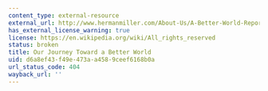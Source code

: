 ```yaml
---
content_type: external-resource
external_url: http://www.hermanmiller.com/About-Us/A-Better-World-Report
has_external_license_warning: true
license: https://en.wikipedia.org/wiki/All_rights_reserved
status: broken
title: Our Journey Toward a Better World
uid: d6a8ef43-f49e-473a-a458-9ceef6168b0a
url_status_code: 404
wayback_url: ''
---
```

